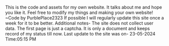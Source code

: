 This is the code and assets for my own website. It talks about me and hope you like it. Feel free to modify my things and making your own website!
~Code by PurblePlace2323
If possible I will regularly update this site once a week for it to be better.
Additional notes-
The site does not collect user data. The first page is just a captcha.
It is only a document and keeps record of my status till now.
Last update to the site was on- 23-05-2024 Time:05:15 PM

